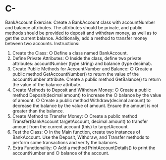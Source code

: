 # C-

BankAccount
Exercise: Create a BankAccount class with accountNumber and balance attributes.
The attributes should be private, and public methods should be provided to deposit and
withdraw money, as well as to get the current balance. Additionally, add a method to transfer
money between two accounts.
Instructions:
1. Create the Class:
○ Define a class named BankAccount.
2. Define Private Attributes:
○ Inside the class, define two private attributes: accountNumber (type
string) and balance (type decimal).
3. Create Public Methods for AccountNumber and Balance:
○
Create a public method GetAccountNumber() to return the value of the
accountNumber attribute.
Create a public method GetBalance() to return the value of the balance
attribute.
4. Create Methods to Deposit and Withdraw Money:
○ Create a public method Deposit(decimal amount) to increase the
○
balance by the value of amount.
○
Create a public method Withdraw(decimal amount) to decrease the
balance by the value of amount. Ensure the amount is not greater than the
balance.
5. Create Method to Transfer Money:
○ Create a public method Transfer(BankAccount targetAccount,
decimal amount) to transfer amount from the current account (this) to
targetAccount.
6. Test the Class:
○ In the Main function, create two instances of BankAccount.
Use the Deposit, Withdraw, and Transfer methods to perform some
transactions and verify the balances.
7. Extra Functionality:
○ Add a method PrintAccountDetails() to print the accountNumber and
○
balance of the account.
